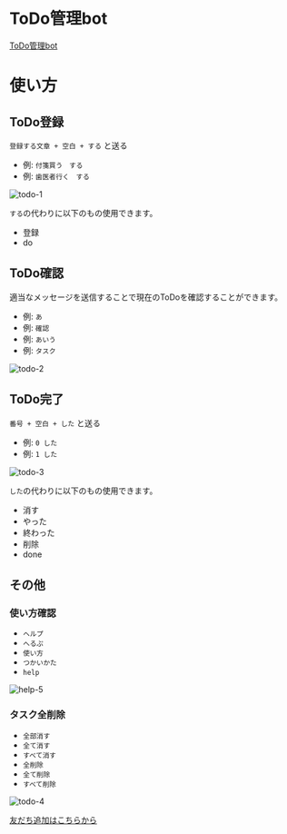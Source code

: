 # ToDo管理bot

[ToDo管理bot](https://line.me/R/ti/p/%40uqj3760e)


# 使い方

## ToDo登録

`登録する文章 + 空白 + する` と送る

- 例: `付箋買う　する`
- 例: `歯医者行く　する`

![todo-1](https://user-images.githubusercontent.com/39527561/52846892-1f121680-314e-11e9-8784-5955fc0e5aec.jpg)

`する`の代わりに以下のもの使用できます。

- 登録
- do


## ToDo確認
適当なメッセージを送信することで現在のToDoを確認することができます。

- 例: `あ`
- 例: `確認`
- 例: `あいう`
- 例: `タスク`

![todo-2](https://user-images.githubusercontent.com/39527561/52846937-3f41d580-314e-11e9-99a6-6de1d316d929.jpg)

##  ToDo完了

`番号 + 空白 + した` と送る

- 例: `0 した`
- 例: `1 した`

![todo-3](https://user-images.githubusercontent.com/39527561/52846965-57b1f000-314e-11e9-9252-28ed7e4f29bd.jpg)

`した`の代わりに以下のもの使用できます。

- 消す
- やった
- 終わった
- 削除
- done



## その他

### 使い方確認
- `ヘルプ`
- `へるぷ`
- `使い方`
- `つかいかた`
- `help`

![help-5](https://user-images.githubusercontent.com/39527561/52847081-9ba4f500-314e-11e9-9a80-8cd2fe0a8f89.jpg)

### タスク全削除
- `全部消す`
- `全て消す`
- `すべて消す`
- `全削除`
- `全て削除`
- `すべて削除`

![todo-4](https://user-images.githubusercontent.com/39527561/52847054-892abb80-314e-11e9-8436-944a6846b4a9.jpg)


[友だち追加はこちらから](https://line.me/R/ti/p/%40uqj3760e)
